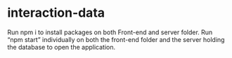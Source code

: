 # interaction-data
Run npm i to install packages on both Front-end and server folder.
Run “npm start” individually on both the front-end folder and the server holding the database to open the application.

